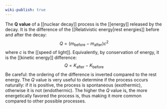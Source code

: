 ```yaml
---
wiki-publish: true
---
```

The **$\boldsymbol{Q}$ value** of a [[nuclear decay]] process is the [[energy]] released by the decay. It is the difference of the [[Relativistic energy|rest energies]] before and after the decay:
$$Q=(m_\text{before}-m_\text{after})c^{2}$$
where $c$ is the [[speed of light]]. Equivalently, by conservation of energy, it is the [[kinetic energy]] difference:
$$Q=K_\text{after}-K_\text{before}$$
Be careful: the ordering of the difference is inverted compared to the rest energy. The $Q$ value is very useful to determine if the process occurs naturally: if it is positive, the process is spontaneous (exothermic), otherwise it is not (endothermic). The higher the $Q$ value is, the more energetically favored the process is, thus making it more common compared to other possible processes.
